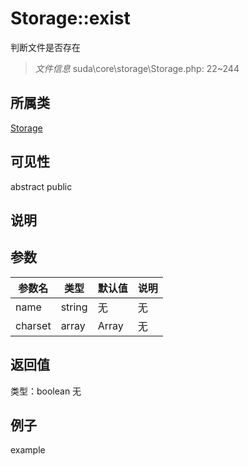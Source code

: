 # Storage::exist
判断文件是否存在
> *文件信息* suda\core\storage\Storage.php: 22~244
## 所属类 

[Storage](../Storage.md)

## 可见性

abstract  public  
## 说明



## 参数

 
| 参数名 | 类型 | 默认值 | 说明 |
|--------|-----|-------|-------|
 | name |  string | 无 | 无 |
 | charset |  array | Array | 无 |
## 返回值
 
类型：boolean
无
## 例子

example